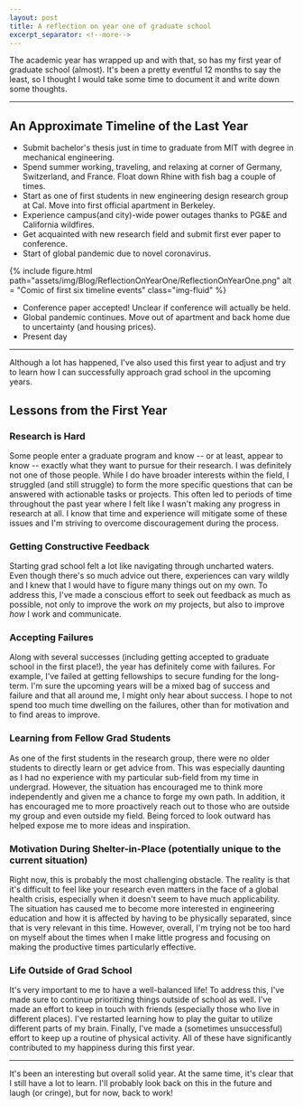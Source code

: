```yaml
---
layout: post
title: A reflection on year one of graduate school
excerpt_separator: <!--more-->
---
```

The academic year has wrapped up and with that, so has my first year of graduate school (almost). 
It's been a pretty eventful 12 months to say the least, so I thought I would take some time to
document it and write down some thoughts.  
<!--more-->

---

## An Approximate Timeline of the Last Year 
- Submit bachelor's thesis just in time to graduate from MIT with degree in mechanical engineering.
- Spend summer working, traveling, and relaxing at corner of Germany, Switzerland, and France. Float down 
Rhine with fish bag a couple of times.
- Start as one of first students in new engineering design research group at Cal. Move into first official
apartment in Berkeley.
- Experience campus(and city)-wide power outages thanks to PG&E and California wildfires.
- Get acquainted with new research field and submit first ever paper to conference.
- Start of global pandemic due to novel coronavirus.

<div class="row">
    <div class="col-sm mt-3 mt-md-0">
        {% include figure.html path="assets/img/Blog/ReflectionOnYearOne/ReflectionOnYearOne.png" alt = "Comic of first six timeline events" class="img-fluid" %}
    </div>
</div>

- Conference paper accepted! Unclear if conference will actually be held.
- Global pandemic continues. Move out of apartment and back home due to uncertainty (and housing prices).
- Present day

---

Although a lot has happened, I've also used this first year to adjust and try to learn how I can successfully approach grad school in the upcoming years.

## Lessons from the First Year
### **Research is Hard**<br>
Some people enter a graduate program and know -- or at least, appear to know -- exactly what they want to pursue for their research. I was definitely not one of those
people. While I do have broader interests within the field, I struggled (and still struggle) to form the more specific questions that can be answered with actionable tasks or projects. 
This often led to periods of time throughout the past year where I felt like I wasn't making any progress in research at all. I know that time and experience will
mitigate some of these issues and I'm striving to overcome discouragement during the process.

### **Getting Constructive Feedback**<br>
Starting grad school felt a lot like navigating through uncharted waters. Even though there's so much advice out there, experiences can vary wildly
and I knew that I would have to figure many things out on my own. To address this, I've made a conscious effort to seek out feedback as much as possible, not only 
to improve the work *on* my projects, but also to improve *how* I work and communicate. 

### **Accepting Failures**<br>
Along with several successes (including getting accepted to graduate school in the first place!), the year has definitely come with failures. 
For example, I've failed at getting fellowships to secure funding for the long-term. I'm sure the upcoming years will be a mixed bag of success and
failure and that all around me, I might only hear about success. I hope to not spend too much time dwelling on the failures, other than for motivation and to find
areas to improve.  

### **Learning from Fellow Grad Students**<br>
As one of the first students in the research group, there were no older students to directly learn or get advice from. 
This was especially daunting as I had no experience with my particular sub-field from my time in undergrad. However, the situation has
encouraged me to think more independently and given me a chance to forge my own path. In addition, it has encouraged me to more proactively reach out to
those who are outside my group and even outside my field. Being forced to look outward has helped expose me to more ideas and inspiration.

### **Motivation During Shelter-in-Place (potentially unique to the current situation)**<br>
Right now, this is probably the most challenging obstacle. The reality is that it's difficult to feel like your research even matters
in the face of a global health crisis, especially when it doesn't seem to have much applicability. The situation has caused me to become more interested
in engineering education and how it is affected by having  to be physically separated, since that is very relevant in this time. However, overall, I'm trying
not be too hard on myself about the times when I make little progress and focusing on making the productive times particularly effective. 

### **Life Outside of Grad School**<br>
It's very important to me to have a well-balanced life! To address this, I've made sure to continue prioritizing things outside of school as well.
I've made an effort to keep in touch with friends (especially those who live in different places). I've restarted learning how to play the guitar to utilize
different parts of my brain. Finally, I've made a (sometimes unsuccessful) effort to keep up a routine of physical activity. All of these have significantly
contributed to my happiness during this first year.

---

It's been an interesting but overall solid year. At the same time, it's clear that I still have a lot to learn. I'll probably look back on this in the future and laugh (or cringe), but for now, back to work!